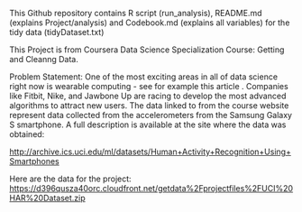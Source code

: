 This Github repository contains R script (run_analysis),  README.md (explains Project/analysis) and Codebook.md (explains all variables) for the tidy data (tidyDataset.txt)

This Project is from Coursera Data Science Specialization Course: Getting and Cleanng Data.

Problem Statement:
        One of the most exciting areas in all of data science right now is wearable computing - see for example this article . Companies like Fitbit, Nike, and Jawbone Up are racing to develop the most advanced algorithms to attract new users. The data linked to from the course website represent data collected from the accelerometers from the Samsung Galaxy S smartphone. A full description is available at the site where the data was obtained:

http://archive.ics.uci.edu/ml/datasets/Human+Activity+Recognition+Using+Smartphones

Here are the data for the project:
https://d396qusza40orc.cloudfront.net/getdata%2Fprojectfiles%2FUCI%20HAR%20Dataset.zip